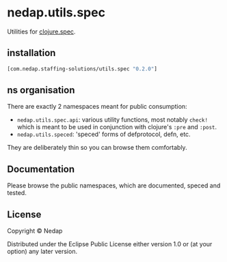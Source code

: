 # nedap.utils.spec

Utilities for [clojure.spec](https://github.com/clojure/spec.alpha).

## installation

```clojure
[com.nedap.staffing-solutions/utils.spec "0.2.0"]
````

## ns organisation

There are exactly 2 namespaces meant for public consumption:

* `nedap.utils.spec.api`: various utility functions, most notably `check!` which is meant to be used in conjunction with clojure's `:pre` and `:post`. 
* `nedap.utils.speced`: 'speced' forms of defprotocol, defn, etc.

They are deliberately thin so you can browse them comfortably.

## Documentation

Please browse the public namespaces, which are documented, speced and tested.

## License

Copyright © Nedap

Distributed under the Eclipse Public License either version 1.0 or (at
your option) any later version.
